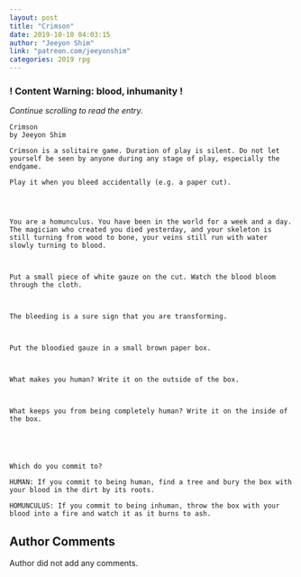 ```yaml
---
layout: post
title: "Crimson"
date: 2019-10-10 04:03:15
author: "Jeeyon Shim"
link: "patreon.com/jeeyonshim"
categories: 2019 rpg
---
```

<div id="warning"><div id="content"><h3><strong>! Content Warning: blood, inhumanity !</strong></h3><i>Continue scrolling to read the entry.</i></div></div>
 
```
Crimson
by Jeeyon Shim

Crimson is a solitaire game. Duration of play is silent. Do not let yourself be seen by anyone during any stage of play, especially the endgame.

Play it when you bleed accidentally (e.g. a paper cut).




You are a homunculus. You have been in the world for a week and a day. The magician who created you died yesterday, and your skeleton is still turning from wood to bone, your veins still run with water slowly turning to blood. 



Put a small piece of white gauze on the cut. Watch the blood bloom through the cloth.



The bleeding is a sure sign that you are transforming. 



Put the bloodied gauze in a small brown paper box.



What makes you human? Write it on the outside of the box.



What keeps you from being completely human? Write it on the inside of the box.





Which do you commit to?

HUMAN: If you commit to being human, find a tree and bury the box with your blood in the dirt by its roots.

HOMUNCULUS: If you commit to being inhuman, throw the box with your blood into a fire and watch it as it burns to ash.

```
## Author Comments
Author did not add any comments.
